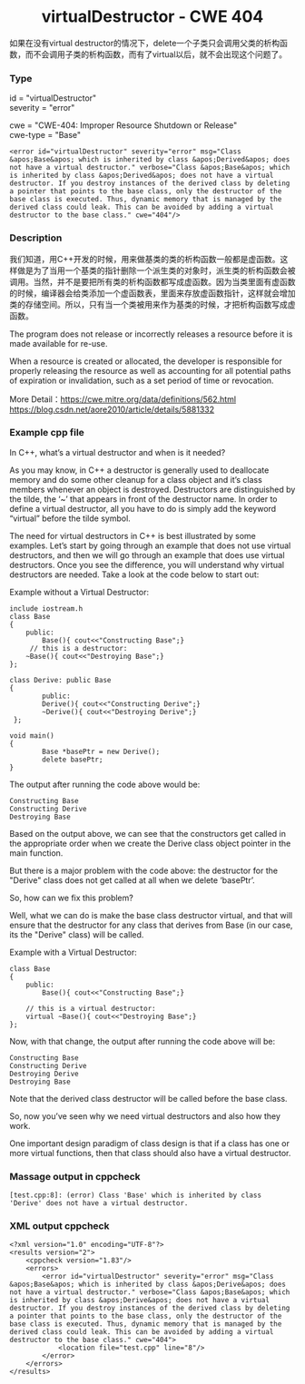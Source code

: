 # <center> virtualDestructor - CWE 404

如果在没有virtual destructor的情况下，delete一个子类只会调用父类的析构函数，而不会调用子类的析构函数，而有了virtual以后，就不会出现这个问题了。

### Type

id = "virtualDestructor"  
severity = "error"

cwe = "CWE-404: Improper Resource Shutdown or Release"  
cwe-type = "Base"

    <error id="virtualDestructor" severity="error" msg="Class &apos;Base&apos; which is inherited by class &apos;Derived&apos; does not have a virtual destructor." verbose="Class &apos;Base&apos; which is inherited by class &apos;Derived&apos; does not have a virtual destructor. If you destroy instances of the derived class by deleting a pointer that points to the base class, only the destructor of the base class is executed. Thus, dynamic memory that is managed by the derived class could leak. This can be avoided by adding a virtual destructor to the base class." cwe="404"/>



### Description

我们知道，用C++开发的时候，用来做基类的类的析构函数一般都是虚函数。这样做是为了当用一个基类的指针删除一个派生类的对象时，派生类的析构函数会被调用。当然，并不是要把所有类的析构函数都写成虚函数。因为当类里面有虚函数的时候，编译器会给类添加一个虚函数表，里面来存放虚函数指针，这样就会增加类的存储空间。所以，只有当一个类被用来作为基类的时候，才把析构函数写成虚函数。

The program does not release or incorrectly releases a resource before it is made available for re-use.

When a resource is created or allocated, the developer is responsible for properly releasing the resource as well as accounting for all potential paths of expiration or invalidation, such as a set period of time or revocation.

More Detail：https://cwe.mitre.org/data/definitions/562.html  
https://blog.csdn.net/aore2010/article/details/5881332  



### Example cpp file

In C++, what’s a virtual destructor and when is it needed?

As you may know, in C++ a destructor is generally used to deallocate memory and do some other cleanup for a class object and it’s class members whenever an object is destroyed. Destructors are distinguished by the tilde, the ‘~’ that appears in front of the destructor name. In order to define a virtual destructor, all you have to do is simply add the keyword “virtual” before the tilde symbol.

The need for virtual destructors in C++ is best illustrated by some examples. Let’s start by going through an example that does not use virtual destructors, and then we will go through an example that does use virtual destructors. Once you see the difference, you will understand why virtual destructors are needed. Take a look at the code below to start out:

Example without a Virtual Destructor:

	include iostream.h
	class Base
	{
	   	public:
	      	Base(){ cout<<"Constructing Base";}	      	
	     // this is a destructor:		
		~Base(){ cout<<"Destroying Base";}
	};
	
	class Derive: public Base
	{
	        public:
	       	Derive(){ cout<<"Constructing Derive";}	       	
	       	~Derive(){ cout<<"Destroying Derive";}
	 };
	
	void main()
	{
	    	Base *basePtr = new Derive();	        
	        delete basePtr;
	}

The output after running the code above would be:

	Constructing Base  
	Constructing Derive 
	Destroying Base

Based on the output above, we can see that the constructors get called in the appropriate order when we create the Derive class object pointer in the main function.

But there is a major problem with the code above: the destructor for the "Derive" class does not get called at all when we delete ‘basePtr’.

So, how can we fix this problem?

Well, what we can do is make the base class destructor virtual, and that will ensure that the destructor for any class that derives from Base (in our case, its the "Derive" class) will be called.

Example with a Virtual Destructor:

	class Base
	{
	   	public:
	      	Base(){ cout<<"Constructing Base";}
	
		// this is a virtual destructor:
		virtual ~Base(){ cout<<"Destroying Base";}
	};

Now, with that change, the output after running the code above will be:

	Constructing Base  
	Constructing Derive 
	Destroying Derive
	Destroying Base

Note that the derived class destructor will be called before the base class.

So, now you’ve seen why we need virtual destructors and also how they work.

One important design paradigm of class design is that if a class has one or more virtual functions, then that class should also have a virtual destructor.

### Massage output in cppcheck

	[test.cpp:8]: (error) Class 'Base' which is inherited by class 'Derive' does not have a virtual destructor.



### XML output cppcheck

	<?xml version="1.0" encoding="UTF-8"?>
	<results version="2">
	    <cppcheck version="1.83"/>
	    <errors>
	        <error id="virtualDestructor" severity="error" msg="Class &apos;Base&apos; which is inherited by class &apos;Derive&apos; does not have a virtual destructor." verbose="Class &apos;Base&apos; which is inherited by class &apos;Derive&apos; does not have a virtual destructor. If you destroy instances of the derived class by deleting a pointer that points to the base class, only the destructor of the base class is executed. Thus, dynamic memory that is managed by the derived class could leak. This can be avoided by adding a virtual destructor to the base class." cwe="404">
	            <location file="test.cpp" line="8"/>
	        </error>
	    </errors>
	</results>